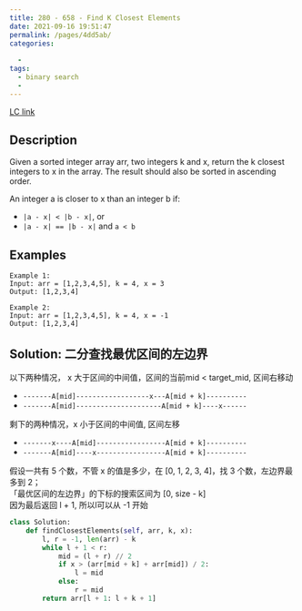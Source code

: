 ```yaml
---
title: 280 - 658 - Find K Closest Elements
date: 2021-09-16 19:51:47
permalink: /pages/4dd5ab/
categories:
  
  - 
tags:
  - binary search
  - 
---
```

[LC link](https://leetcode-cn.com/problems/find-k-closest-elements/)
## Description
Given a sorted integer array arr, two integers k and x, return the k closest integers to x in the array. The result should also be sorted in ascending order.

An integer a is closer to x than an integer b if:
- `|a - x| < |b - x|`, or
- `|a - x| == |b - x|` and `a < b`

## Examples
```
Example 1:
Input: arr = [1,2,3,4,5], k = 4, x = 3
Output: [1,2,3,4]

Example 2:
Input: arr = [1,2,3,4,5], k = 4, x = -1
Output: [1,2,3,4]
```

## Solution: 二分查找最优区间的左边界 

以下两种情况， x 大于区间的中间值，区间的当前mid < target_mid, 区间右移动
  - `-------A[mid]------------------x---A[mid + k]----------`
  - `-------A[mid]---------------------A[mid + k]----x------`

剩下的两种情况，x 小于区间的中间值, 区间左移
  - `-------x----A[mid]-----------------A[mid + k]----------`
  - `-------A[mid]----x-----------------A[mid + k]----------`

假设一共有 5 个数，不管 x 的值是多少，在 [0, 1, 2, 3, 4]，找 3 个数，左边界最多到 2；  
「最优区间的左边界」的下标的搜索区间为 [0, size - k]  
因为最后返回 l + 1, 所以l可以从 -1 开始

```python
class Solution:
    def findClosestElements(self, arr, k, x):
        l, r = -1, len(arr) - k
        while l + 1 < r:
            mid = (l + r) // 2
            if x > (arr[mid + k] + arr[mid]) / 2:
                l = mid
            else:
                r = mid
        return arr[l + 1: l + k + 1]
```

